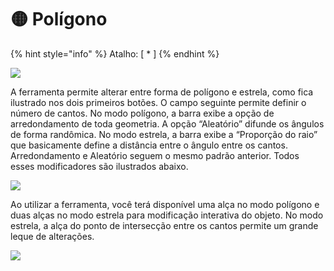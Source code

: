 # 🟡 Polígono

{% hint style="info" %}
Atalho: \[ \* ]&#x20;
{% endhint %}

![](https://lh6.googleusercontent.com/JeGCAhcqatOe1oZeyMgrstI\_vIlGxY4BHrPbZZPAOmo24JePyVXCjoUtyxzdQDagTa5eWfyy4jOgQiCNwzWOgoEh3K6EvV3ViJPfr--YKCr01QoDv22oxIyXVaG\_nsXEuMtNdPeImlMDw\_QPmg)



A ferramenta permite alterar entre forma de polígono e estrela, como fica ilustrado nos dois primeiros botões. O campo seguinte permite definir o número de cantos. No modo polígono, a barra exibe a opção de arredondamento de toda geometria. A opção “Aleatório” difunde os ângulos de forma randômica. No modo estrela, a barra exibe a “Proporção do raio” que basicamente define a distância entre o ângulo entre os cantos. Arredondamento e Aleatório seguem o mesmo padrão anterior. Todos esses modificadores são ilustrados abaixo.

![](https://lh6.googleusercontent.com/r\_g1RpIa1\_8U4UOa4l3T95kapoRSD0CTHQH7RtcXzZt\_fhfqGL6tETGSisP9WIC-bpJKgvq2QBz1FEXHUPDz0lC\_n3PzF\_dfNHMn5unwqgQmw33CLFEA0PJwzJO6hv5f42toN7E22BUKy7zEJw)

Ao utilizar a ferramenta, você terá disponível uma alça no modo polígono e duas alças no modo estrela para modificação interativa do objeto. No modo estrela, a alça do ponto de intersecção entre os cantos permite um grande leque de alterações.

![](https://lh3.googleusercontent.com/5eXgiGjN8MAL59sFt1OMseIf1yyZcdsyQAKaCVovvZqIImHRrlUm4j6KndxRvMpd-A3zsGV6tpJezAuHPmb9zSuR-mdX8RAkWhLejoruJ9yjl\_iEMH8czLvzZzmZlJKr18uIOKNQhhfU7D0aqw)
